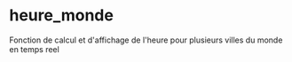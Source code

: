 # heure_monde
Fonction de calcul et d'affichage de l'heure pour plusieurs villes du monde en temps reel

